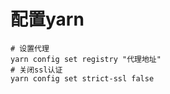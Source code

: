 # 配置yarn
```shell
# 设置代理
yarn config set registry "代理地址"
# 关闭ssl认证
yarn config set strict-ssl false
```
